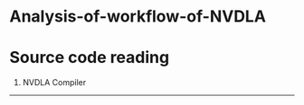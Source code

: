 # Analysis-of-workflow-of-NVDLA
Source code reading
===================
1. NVDLA Compiler
-----------------

